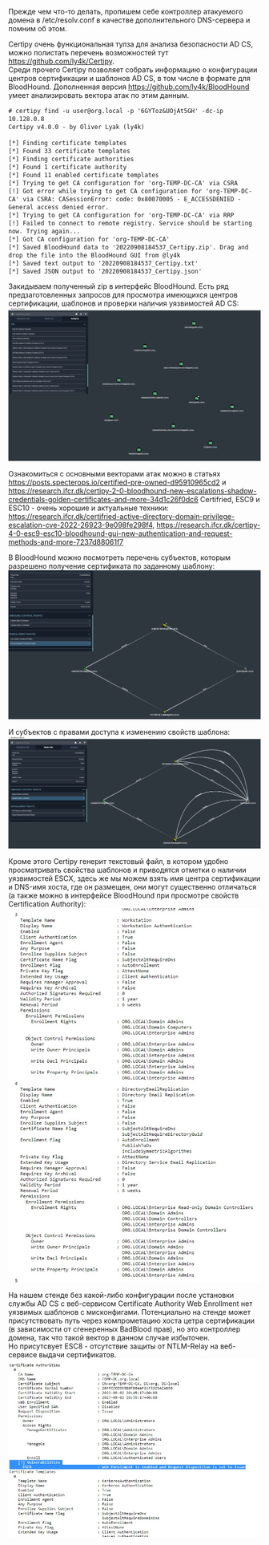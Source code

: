 Прежде чем что-то делать, пропишем себе контроллер атакуемого домена в /etc/resolv.conf в качестве дополнительного DNS-сервера и помним об этом.

Certipy очень функциональная тулза для анализа безопасности AD CS, можно полистать перечень возможностей тут https://github.com/ly4k/Certipy.  
Среди прочего Certipy позволяет собрать информацию о конфигурации центров сертификации и шаблонов AD CS, в том числе в формате для BloodHound. Дополненная версия https://github.com/ly4k/BloodHound умеет анализировать вектора атак по этим данным.  
```
# certipy find -u user@org.local -p '6GYToz&UOjAt5GH' -dc-ip 10.128.0.8
Certipy v4.0.0 - by Oliver Lyak (ly4k)

[*] Finding certificate templates
[*] Found 33 certificate templates
[*] Finding certificate authorities
[*] Found 1 certificate authority
[*] Found 11 enabled certificate templates
[*] Trying to get CA configuration for 'org-TEMP-DC-CA' via CSRA
[!] Got error while trying to get CA configuration for 'org-TEMP-DC-CA' via CSRA: CASessionError: code: 0x80070005 - E_ACCESSDENIED - General access denied error.
[*] Trying to get CA configuration for 'org-TEMP-DC-CA' via RRP
[!] Failed to connect to remote registry. Service should be starting now. Trying again...
[*] Got CA configuration for 'org-TEMP-DC-CA'
[*] Saved BloodHound data to '20220908184537_Certipy.zip'. Drag and drop the file into the BloodHound GUI from @ly4k
[*] Saved text output to '20220908184537_Certipy.txt'
[*] Saved JSON output to '20220908184537_Certipy.json'
```

Закидываем полученный zip в интерфейс BloodHound. Есть ряд предзаготовленных запросов для просмотра имеющихся центров сертификации, шаблонов и проверки наличия уязвимостей AD CS:  
![bh1](./images/bh1.jpg)

Ознакомиться с основными векторами атак можно в статьях https://posts.specterops.io/certified-pre-owned-d95910965cd2 и https://research.ifcr.dk/certipy-2-0-bloodhound-new-escalations-shadow-credentials-golden-certificates-and-more-34d1c26f0dc6
Certifried, ESC9 и ESC10 - очень хорошие и актуальные техники: https://research.ifcr.dk/certifried-active-directory-domain-privilege-escalation-cve-2022-26923-9e098fe298f4, https://research.ifcr.dk/certipy-4-0-esc9-esc10-bloodhound-gui-new-authentication-and-request-methods-and-more-7237d88061f7


В BloodHound можно посмотреть перечень субъектов, которым разрешено получение сертификата по заданному шаблону:  
![enroll](./images/enroll.jpg)

И субъектов с правами доступа к изменению свойств шаблона:  
![control](./images/control.jpg)

Кроме этого Certipy генерит текстовый файл, в котором удобно просматривать свойства шаблонов и приводятся отметки о наличии уязвимостей ESCX, здесь же мы можем взять имя центра сертификации и DNS-имя хоста, где он размещен, они могут существенно отличаться (а также можно в интерфейсе BloodHound при просмотре свойств Certification Authority):  
![txt1](./images/txt1.jpg)

На нашем стенде без какой-либо конфигурации после установки службы AD CS с веб-сервисом Certificate Authority Web Enrollment нет уязвимых шаблонов с мисконфигами. Потенциально на стенде может присутствовать путь через компрометацию хоста цетра сертификации (в зависимости от сгенеренных BadBlood прав), но это контроллер домена, так что такой вектор в данном случае избыточен.  
Но присутсвует ESC8 - отсутствие защиты от NTLM-Relay на веб-сервисе выдачи сертификатов.  
![txt-esc8](./images/txt-esc8.jpg)
